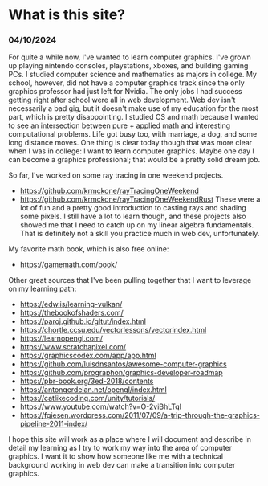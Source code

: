 # What is this site?
### 04/10/2024
For quite a while now, I've wanted to learn computer graphics. I've grown up playing nintendo consoles, playstations, xboxes, and building gaming PCs. I studied computer science and mathematics as majors in college. My school, however, did not have a computer graphics track since the only graphics professor had just left for Nvidia. The only jobs I had success getting right after school were all in web development. Web dev isn't necessarily a bad gig, but it doesn't make use of my education for the most part, which is pretty disappointing. I studied CS and math because I wanted to see an intersection between pure + applied math and interesting computational problems. Life got busy too, with marriage, a dog, and some long distance moves. One thing is clear today though that was more clear when I was in college: I want to learn computer graphics. Maybe one day I can become a graphics professional; that would be a pretty solid dream job.

So far, I've worked on some ray tracing in one weekend projects.
* https://github.com/krmckone/rayTracingOneWeekend
* https://github.com/krmckone/rayTracingOneWeekendRust
These were a lot of fun and a pretty good introduction to casting rays and shading some pixels. I still have a lot to learn though, and these projects also showed me that I need to catch up on my linear algebra fundamentals. That is definitely not a skill you practice much in web dev, unfortunately.

My favorite math book, which is also free online:
* https://gamemath.com/book/

Other great sources that I've been pulling together that I want to leverage on my learning path:
* https://edw.is/learning-vulkan/
* https://thebookofshaders.com/
* https://paroj.github.io/gltut/index.html
* https://chortle.ccsu.edu/vectorlessons/vectorindex.html
* https://learnopengl.com/
* https://www.scratchapixel.com/
* https://graphicscodex.com/app/app.html
* https://github.com/luisdnsantos/awesome-computer-graphics
* https://github.com/prographon/graphics-developer-roadmap
* https://pbr-book.org/3ed-2018/contents
* https://antongerdelan.net/opengl/index.html
* https://catlikecoding.com/unity/tutorials/
* https://www.youtube.com/watch?v=O-2viBhLTqI
* https://fgiesen.wordpress.com/2011/07/09/a-trip-through-the-graphics-pipeline-2011-index/

I hope this site will work as a place where I will document and describe in detail my learning as I try to work my way into the area of computer graphics. I want it to show how someone like me with a technical background working in web dev can make a transition into computer graphics.
